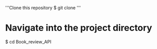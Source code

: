 '''Clone this repository
$ git clone <repository-url>'''

# Navigate into the project directory
$ cd Book_review_API
